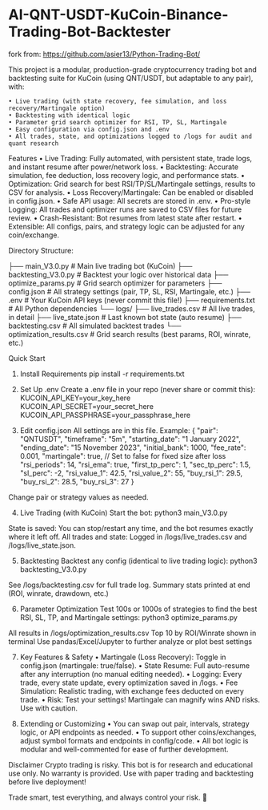 # AI-QNT-USDT-KuCoin-Binance-Trading-Bot-Backtester

fork from: https://github.com/asier13/Python-Trading-Bot/

This project is a modular, production-grade cryptocurrency trading bot and backtesting suite for KuCoin (using QNT/USDT, but adaptable to any pair), with:

    • Live trading (with state recovery, fee simulation, and loss recovery/Martingale option)
    • Backtesting with identical logic
    • Parameter grid search optimizer for RSI, TP, SL, Martingale
    • Easy configuration via config.json and .env
    • All trades, state, and optimizations logged to /logs for audit and quant research

Features
    • Live Trading: Fully automated, with persistent state, trade logs, and instant resume after power/network loss.
    • Backtesting: Accurate simulation, fee deduction, loss recovery logic, and performance stats.
    • Optimization: Grid search for best RSI/TP/SL/Martingale settings, results to CSV for analysis.
    • Loss Recovery/Martingale: Can be enabled or disabled in config.json.
    • Safe API usage: All secrets are stored in .env.
    • Pro-style Logging: All trades and optimizer runs are saved to CSV files for future review.
    • Crash-Resistant: Bot resumes from latest state after restart.
    • Extensible: All configs, pairs, and strategy logic can be adjusted for any coin/exchange.

Directory Structure:

├── main_V3.0.py            # Main live trading bot (KuCoin)
├── backtesting_V3.0.py     # Backtest your logic over historical data
├── optimize_params.py       # Grid search optimizer for parameters
├── config.json             # All strategy settings (pair, TP, SL, RSI, Martingale, etc.)
├── .env                    # Your KuCoin API keys (never commit this file!)
├── requirements.txt        # All Python dependencies
└── logs/
    ├── live_trades.csv     # All live trades, in detail
    ├── live_state.json     # Last known bot state (auto resume)
    ├── backtesting.csv     # All simulated backtest trades
    └── optimization_results.csv  # Grid search results (best params, ROI, winrate, etc.)

Quick Start

1. Install Requirements
pip install -r requirements.txt

2. Set Up .env
Create a .env file in your repo (never share or commit this):
KUCOIN_API_KEY=your_key_here
KUCOIN_API_SECRET=your_secret_here
KUCOIN_API_PASSPHRASE=your_passphrase_here

3. Edit config.json
All settings are in this file. Example:
{
    "pair": "QNTUSDT",
    "timeframe": "5m",
    "starting_date": "1 January 2022",
    "ending_date": "15 November 2023",
    "initial_bank": 1000,
    "fee_rate": 0.001,
    "martingale": true,      // Set to false for fixed size after loss
    "rsi_periods": 14,
    "rsi_ema": true,
    "first_tp_perc": 1,
    "sec_tp_perc": 1.5,
    "sl_perc": -2,
    "rsi_value_1": 42.5,
    "rsi_value_2": 55,
    "buy_rsi_1": 29.5,
    "buy_rsi_2": 28.5,
    "buy_rsi_3": 27
}

Change pair or strategy values as needed.

4. Live Trading (with KuCoin)
Start the bot:
python3 main_V3.0.py

State is saved: You can stop/restart any time, and the bot resumes exactly where it left off.
All trades and state: Logged in /logs/live_trades.csv and /logs/live_state.json.

5. Backtesting
Backtest any config (identical to live trading logic):
python3 backtesting_V3.0.py

See /logs/backtesting.csv for full trade log.
Summary stats printed at end (ROI, winrate, drawdown, etc.)

6. Parameter Optimization
Test 100s or 1000s of strategies to find the best RSI, SL, TP, and Martingale settings:
python3 optimize_params.py

All results in /logs/optimization_results.csv
Top 10 by ROI/Winrate shown in terminal
Use pandas/Excel/Jupyter to further analyze or plot best settings

7. Key Features & Safety
    • Martingale (Loss Recovery): Toggle in config.json (martingale: true/false).
    • State Resume: Full auto-resume after any interruption (no manual editing needed).
    • Logging: Every trade, every state update, every optimization saved in /logs.
    • Fee Simulation: Realistic trading, with exchange fees deducted on every trade.
    • Risk: Test your settings! Martingale can magnify wins AND risks. Use with caution.

8. Extending or Customizing
    • You can swap out pair, intervals, strategy logic, or API endpoints as needed.
    • To support other coins/exchanges, adjust symbol formats and endpoints in config/code.
    • All bot logic is modular and well-commented for ease of further development.

Disclaimer
Crypto trading is risky.
This bot is for research and educational use only.
No warranty is provided. Use with paper trading and backtesting before live deployment!

Trade smart, test everything, and always control your risk. 🚀
